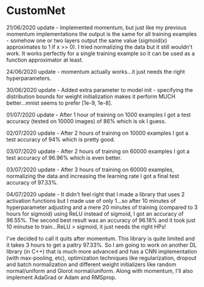 # CustomNet

21/06/2020 update - Implemented momentum, but just like my previous momentum implementations the output is the same for all training examples - somehow one or two layers output the same value (sigmoid(x) approximates to 1 if x >> 0). I tried normalizing the data but it still wouldn't work. It works perfectly for a single training example so it can be used as a function approximator at least. 

24/06/2020 update - momentum actually works...it just needs the right hyperparameters. 

30/06/2020 update - Added extra parameter to model init - specifying the distribution bounds for weight initialization makes it perform MUCH better...mnist seems to prefer [1e-9, 1e-8]. 

01/07/2020 update - After 1 hour of training on 1000 examples I got a test accuracy (tested on 10000 images) of 86% which is ok I guess.

02/07/2020 update - After 2 hours of training on 10000 examples I got a test accuracy of 94% which is pretty good.

03/07/2020 update - After 2 hours of training on 60000 examples I got a test accuracy of 96.96% which is even better. 

03/07/2020 update - After 3 hours of training on 60000 examples, normalizing the data and increasing the learning rate I got a final test accuracy of 97.33%.

04/07/2020 update - It didn't feel right that I made a library that uses 2 activation functions but I made use of only 1...so after 10 minutes of hyperparameter adjusting and a mere 20 minutes of training (compared to 3 hours for sigmoid) using ReLU instead of sigmoid, I got an accuracy of 96.55%. The second best result was an accuracy of 96.18% and it took just 10 minutse to train...ReLU > sigmoid, it just needs the right HPs!

I've decided to call it quits after momentum. This library is quite limited and it takes 3 hours to get a paltry 97.33%. So I am going to work on another DL library (in C++) that is much more advanced and has a CNN implementation (with max-pooling, etc), optimization techniques like regularization, dropout and batch normalization and different weight initializers like random normal/uniform and Glorot normal/uniform. Along with momentum, I'll also implement AdaGrad or Adam and RMSprop. 
